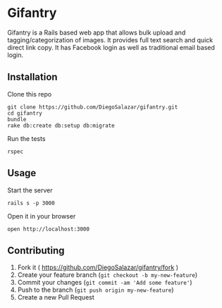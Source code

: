 # Gifantry

Gifantry is a Rails based web app that allows bulk upload and tagging/categorization of images. It provides full text search and quick direct link copy. It has Facebook login as well as traditional email based login.

## Installation

Clone this repo

```
git clone https://github.com/DiegoSalazar/gifantry.git
cd gifantry
bundle
rake db:create db:setup db:migrate
```

Run the tests

```
rspec
```

## Usage

Start the server

```
rails s -p 3000
```

Open it in your browser

```
open http://localhost:3000
```

## Contributing

1. Fork it ( https://github.com/DiegoSalazar/gifantry/fork )
2. Create your feature branch (`git checkout -b my-new-feature`)
3. Commit your changes (`git commit -am 'Add some feature'`)
4. Push to the branch (`git push origin my-new-feature`)
5. Create a new Pull Request
